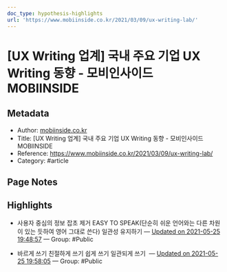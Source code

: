 ```yaml
---
doc_type: hypothesis-highlights
url: 'https://www.mobiinside.co.kr/2021/03/09/ux-writing-lab/'
---
```


# [UX Writing 업계] 국내 주요 기업 UX Writing 동향 - 모비인사이드 MOBIINSIDE

## Metadata
- Author: [mobiinside.co.kr]()
- Title: [UX Writing 업계] 국내 주요 기업 UX Writing 동향 - 모비인사이드 MOBIINSIDE
- Reference: https://www.mobiinside.co.kr/2021/03/09/ux-writing-lab/
- Category: #article

## Page Notes
## Highlights
- 사용자 중심의 정보 잡초 제거 EASY TO SPEAK(단순히 쉬운 언어와는 다른 차원이 있는 듯하여 영어 그대로 쓴다) 일관성 유지하기 — [Updated on 2021-05-25 19:48:57](https://hyp.is/znfUML1GEeufpt_PuDm5Xw/www.mobiinside.co.kr/2021/03/09/ux-writing-lab/) — Group: #Public

- 바르게 쓰기 친절하게 쓰기 쉽게 쓰기 일관되게 쓰기  — [Updated on 2021-05-25 19:58:05](https://hyp.is/FQzwtL1IEeubyLOkeM2FfQ/www.mobiinside.co.kr/2021/03/09/ux-writing-lab/) — Group: #Public



